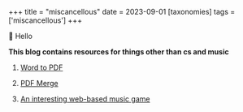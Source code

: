 +++
title = "miscancellous"
date = 2023-09-01
[taxonomies]
tags = ['miscancellous']
+++

👋 Hello

**This blog contains resources for things other than cs and music**

1. [Word to PDF](https://www.ilovepdf.com/word_to_pdf)

2. [PDF Merge](https://www.sodapdf.com/pdf-merge/)

3. [An interesting web-based music game](https://aidn.jp/mikutap/)
